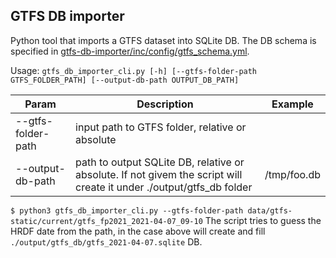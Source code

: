 ## GTFS DB importer

Python tool that imports a GTFS dataset into SQLite DB.
The DB schema is specified in [gtfs-db-importer/inc/config/gtfs_schema.yml](gtfs-db-importer/inc/config/gtfs_schema.yml).

Usage: `gtfs_db_importer_cli.py [-h] [--gtfs-folder-path GTFS_FOLDER_PATH] [--output-db-path OUTPUT_DB_PATH]`

|Param|Description|Example|
|--|--|--|
|--gtfs-folder-path|input path to GTFS folder, relative or absolute|  |
|--output-db-path|path to output SQLite DB, relative or absolute. If not givem the script will create it under ./output/gtfs_db folder|/tmp/foo.db|

`$ python3 gtfs_db_importer_cli.py --gtfs-folder-path data/gtfs-static/current/gtfs_fp2021_2021-04-07_09-10`
The script tries to guess the HRDF date from the path, in the case above will create and fill `./output/gtfs_db/gtfs_2021-04-07.sqlite` DB.
